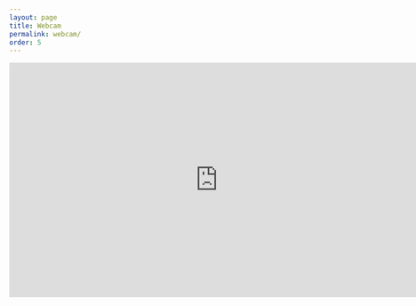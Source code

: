 ```yaml
---
layout: page
title: Webcam
permalink: webcam/
order: 5
---
```

<iframe
  width="750"
  height="422"
  src="https://www.vedetta.org/vedetta/lavagna/index.html?nocache=1"
  frameborder="0"
  allowfullscreen="">
</iframe>